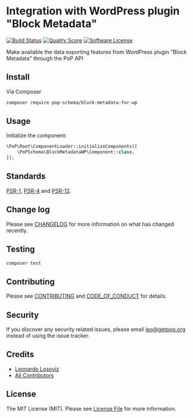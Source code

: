 # Integration with WordPress plugin "Block Metadata" 

[![Build Status][ico-travis]][link-travis]
[![Quality Score][ico-code-quality]][link-code-quality]
[![Software License][ico-license]](LICENSE.md)

<!--
[![Latest Version on Packagist][ico-version]][link-packagist]
[![Coverage Status][ico-scrutinizer]][link-scrutinizer]
[![Total Downloads][ico-downloads]][link-downloads]
-->

Make available the data exporting features from WordPress plugin "Block Metadata" through the PoP API

## Install

Via Composer

``` bash
composer require pop-schema/block-metadata-for-wp
```

## Usage

Initialize the component:

``` php
\PoP\Root\ComponentLoader::initializeComponents([
    \PoPSchema\BlockMetadataWP\Component::class,
]);
```

## Standards

[PSR-1](https://www.php-fig.org/psr/psr-1), [PSR-4](https://www.php-fig.org/psr/psr-4) and [PSR-12](https://www.php-fig.org/psr/psr-12).

## Change log

Please see [CHANGELOG](CHANGELOG.md) for more information on what has changed recently.

## Testing

``` bash
composer test
```

## Contributing

Please see [CONTRIBUTING](CONTRIBUTING.md) and [CODE_OF_CONDUCT](CODE_OF_CONDUCT.md) for details.

## Security

If you discover any security related issues, please email leo@getpop.org instead of using the issue tracker.

## Credits

- [Leonardo Losoviz][link-author]
- [All Contributors][link-contributors]

## License

The MIT License (MIT). Please see [License File](LICENSE.md) for more information.

[ico-version]: https://img.shields.io/packagist/v/pop-schema/block-metadata-for-wp.svg?style=flat-square
[ico-license]: https://img.shields.io/badge/license-MIT-brightgreen.svg?style=flat-square
[ico-travis]: https://img.shields.io/travis/pop-schema/block-metadata-for-wp/master.svg?style=flat-square
[ico-scrutinizer]: https://img.shields.io/scrutinizer/coverage/g/pop-schema/block-metadata-for-wp.svg?style=flat-square
[ico-code-quality]: https://img.shields.io/scrutinizer/g/pop-schema/block-metadata-for-wp.svg?style=flat-square
[ico-downloads]: https://img.shields.io/packagist/dt/pop-schema/block-metadata-for-wp.svg?style=flat-square

[link-packagist]: https://packagist.org/packages/pop-schema/block-metadata-for-wp
[link-travis]: https://travis-ci.org/pop-schema/block-metadata-for-wp
[link-scrutinizer]: https://scrutinizer-ci.com/g/pop-schema/block-metadata-for-wp/code-structure
[link-code-quality]: https://scrutinizer-ci.com/g/pop-schema/block-metadata-for-wp
[link-downloads]: https://packagist.org/packages/pop-schema/block-metadata-for-wp
[link-author]: https://github.com/leoloso
[link-contributors]: ../../contributors
